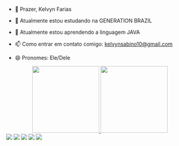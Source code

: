 - 👾 Prazer, Kelvyn Farias 

- 🔭 Atualmente estou estudando na GENERATION BRAZIL
- 🌱 Atualmente estou aprendendo a linguagem JAVA
- 📫 Como entrar em contato comigo: kelvynsabino10@gmail.com
- 😄 Pronomes: Ele/Dele


<div align="center">
  <a href="https://github.com/Kelvyn777">
  <img height="180em" src="https://github-readme-stats.vercel.app/api?username=Kelvyn777&show_icons=true&theme=tokyonight&include_all_commits=true&count_private=true"/>
  <img height="180em" src="https://github-readme-stats.vercel.app/api/top-langs/?username=Kelvyn777&layout=compact&langs_count=7&theme=tokyonight"/>
</div>
  
  
  <div> 
  <a href="https://www.youtube.com/channel/UCyJVwiATOHB0zzdScdKYxsA" target="_blank"><img src="https://img.shields.io/badge/YouTube-FF0000?style=for-the-badge&logo=youtube&logoColor=white" target="_blank"></a>
  <a href="https://www.instagram.com/kelvyn_777/?hl=pt-br" target="_blank"><img src="https://img.shields.io/badge/-Instagram-%23E4405F?style=for-the-badge&logo=instagram&logoColor=white" target="_blank"></a>
 <a href="https://discord.gg/mDceySct" target="_blank"><img src="https://img.shields.io/badge/Discord-7289DA?style=for-the-badge&logo=discord&logoColor=white" target="_blank"></a> 
  <a href = "mailto:kelvynsabino10@gmail.com"><img src="https://img.shields.io/badge/-Gmail-%23333?style=for-the-badge&logo=gmail&logoColor=white" target="_blank"></a>
  <a href="https://www.linkedin.com/in/kelvyn-sabino-de-farias-9163a4210/" target="_blank"><img src="https://img.shields.io/badge/-LinkedIn-%230077B5?style=for-the-badge&logo=linkedin&logoColor=white" target="_blank"></a> 
